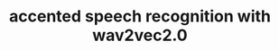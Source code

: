 ---
img: assets/images/thesis.png
title: accented speech recognition with wav2vec2.0
tags:
   - machine learning
   - wav2vec2
url:
---
